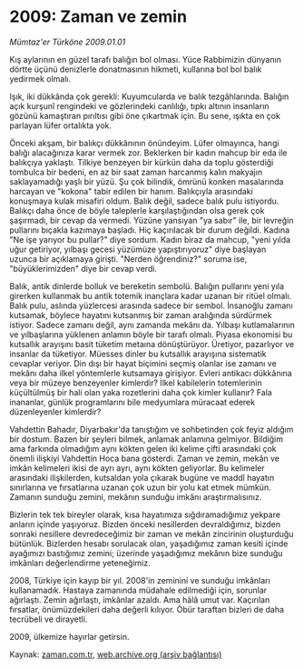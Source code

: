 # 2009: Zaman ve zemin

*Mümtaz'er Türköne 2009.01.01*

<tr><td class="metin" colspan="2" style="padding-top: 20px; padding-left: 5px; padding-right: 10px;">Kış aylarının en güzel tarafı balığın bol olması. Yüce Rabbimizin dünyanın dörtte üçünü denizlerle donatmasının hikmeti, kullarına bol bol balık yedirmek olmalı.</td></tr><tr><td class="metin" colspan="2" style="padding-top: 20px; padding-left: 5px; padding-right: 10px;"><p> Işık, iki dükkânda çok gerekli: Kuyumcularda ve balık tezgâhlarında. Balığın açık kurşunî rengindeki ve gözlerindeki canlılığı, tıpkı altının insanların gözünü kamaştıran pırıltısı gibi öne çıkartmak için. Bu sene, ışıkta en çok parlayan lüfer ortalıkta yok. 
<p>Önceki akşam, bir balıkçı dükkânının önündeyim. Lüfer olmayınca, hangi balığı alacağınıza karar vermek zor. Beklerken bir kadın mahcup bir eda ile balıkçıya yaklaştı. Tilkiye benzeyen bir kürkün daha da toplu gösterdiği tombulca bir bedeni, en az bir saat zaman harcanmış kalın makyajın saklayamadığı yaşlı bir yüzü. Şu çok bilindik, ömrünü konken masalarında harcayan ve "kokona" tabir edilen bir hanım. Balıkçıyla arasındaki konuşmaya kulak misafiri oldum. Balık değil, sadece balık pulu istiyordu. Balıkçı daha önce de böyle taleplerle karşılaştığından olsa gerek çok şaşırmadı, bir cevap da vermedi. Yüzüne yansıyan "ya sabır" ile, bir levreğin pullarını bıçakla kazımaya başladı. Hiç kaçırılacak bir durum değildi. Kadına "Ne işe yarıyor bu pullar?" diye sordum. Kadın biraz da mahcup, "yeni yılda uğur getiriyor, yılbaşı gecesi yüzümüze yapıştırıyoruz" diye başlayan uzunca bir açıklamaya girişti. "Nerden öğrendiniz?" soruma ise, "büyüklerimizden" diye bir cevap verdi.
<p>Balık, antik dinlerde bolluk ve bereketin sembolü. Balığın pullarını yeni yıla girerken kullanmak bu antik totemik inançlara kadar uzanan bir ritüel olmalı. Balık pulu, aslında yüzlercesi arasında sadece bir sembol. İnsanoğlu zamanı kutsamak, böylece hayatını kutsanmış bir zaman aralığında sürdürmek istiyor. Sadece zamanı değil, aynı zamanda mekânı da. Yılbaşı kutlamalarının ve yılbaşlarına yüklenen anlamın böyle bir tarafı olmalı. Piyasa ekonomisi bu kutsallık arayışını basit tüketim metaına dönüştürüyor. Üretiyor, pazarlıyor ve insanlar da tüketiyor. Müesses dinler bu kutsallık arayışına sistematik cevaplar veriyor. Din dışı bir hayat biçimini seçmiş olanlar ise zamanı ve mekânı daha ilkel yöntemlerle kutsamaya girişiyor. Evleri antikacı dükkânına veya bir müzeye benzeyenler kimlerdir? İlkel kabilelerin totemlerinin küçültülmüş bir hali olan yaka rozetlerini daha çok kimler kullanır? Fala inananlar, günlük programlarını bile medyumlara müracaat ederek düzenleyenler kimlerdir?
<p>Vahdettin Bahadır, Diyarbakır'da tanıştığım ve sohbetinden çok feyiz aldığım bir dostum. Bazen bir şeyleri bilmek, anlamak anlamına gelmiyor. Bildiğim ama farkında olmadığım aynı kökten gelen iki kelime çifti arasındaki çok önemli ilişkiyi Vahdettin Hoca bana gösterdi. Zaman ve zemin, mekân ve imkân kelimeleri ikisi de ayrı ayrı, aynı kökten geliyorlar. Bu kelimeler arasındaki ilişkilerden, kutsaldan yola çıkarak bugüne ve maddî hayatın sınırlarına ve fırsatlarına uzanan çok uzun bir yolu kat etmek mümkün. Zamanın sunduğu zemini, mekânın sunduğu imkânı araştırmalısınız.
<p>Bizlerin tek tek bireyler olarak, kısa hayatımıza sığdıramadığımız yekpare anların içinde yaşıyoruz. Bizden önceki nesillerden devraldığımız, bizden sonraki nesillere devredeceğimiz bir zaman ve mekân zincirinin oluşturduğu bütünlük. Bizlerden hesabı sorulacak olan, yaşadığımız zaman kesiti içinde ayağımızı bastığımız zemini; üzerinde yaşadığımız mekânın bize sunduğu imkânları değerlendirme yeteneğimiz.
<p>2008, Türkiye için kayıp bir yıl. 2008'in zeminini ve sunduğu imkânları kullanamadık. Hastaya zamanında müdahale edilmediği için, sorunlar ağırlaştı. Zemin ağırlaştı, imkânlar azaldı. Ama hâlâ umut var. Kaçırılan fırsatlar, önümüzdekileri daha değerli kılıyor. Öbür taraftan bizleri de daha tecrübeli ve dirayetli.
<p>2009, ülkemize hayırlar getirsin.<br/></p></p></p></p></p></p></p></td></tr>

Kaynak: [zaman.com.tr](http://zaman.com.tr/yazar.do?yazino=790514), [web.archive.org (arşiv bağlantısı)](http://web.archive.org/web/20090101204955/http://www.zaman.com.tr:80/yazar.do?yazino=790514)
